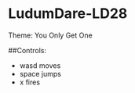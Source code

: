 LudumDare-LD28
==============

Theme: You Only Get One

##Controls:
 - wasd moves
 - space jumps
 - x fires
